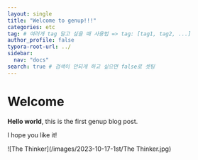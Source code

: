 ```yaml
---
layout: single
title: "Welcome to genup!!!"
categories: etc
tag: # 여러개 tag 달고 싶을 때 사용법 => tag: [tag1, tag2, ...]
author_profile: false
typora-root-url: ../
sidebar:
  nav: "docs"
search: true # 검색이 안되게 하고 싶으면 false로 셋팅
---
```


# Welcome

**Hello world**, this is the first genup blog post.

I hope you like it!

![The Thinker](/images/2023-10-17-1st/The Thinker.jpg)
